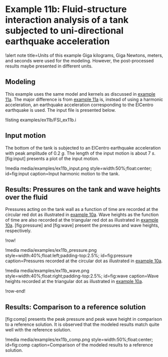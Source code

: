 # Example 11b: Fluid-structure interaction analysis of a tank subjected to uni-directional earthquake acceleration

!alert note title=Units of this example
Giga kilograms, Giga Newtons, meters, and seconds were used for the modeling. However, the
post-processed results maybe presented in different units.

## Modeling

This example uses the same model and kernels as discussed in [example 11a](examples/example11a.md).
 The major difference is from [example 11a](examples/example11a.md) is, instead of
using a harmonic acceleration, an earthquake acceleration corresponding to the
ElCentro earthquake is used. The input file is presented below.

!listing examples/ex11b/FSI_ex11b.i

## Input motion

The bottom of the tank is subjected to an ElCentro earthquake acceleration with
peak amplitude of 0.2 $g$. The length of the input motion is about 7 $s$. [fig:input] presents
 a plot of the input motion.

!media media/examples/ex11b_input.png
 style=width:50%;float:center;
 id=fig:input
 caption=Input harmonic motion to the tank.

## Results: Pressures on the tank and wave heights over the fluid

Pressures acting on the tank wall as a function of time are recorded at the circular
red dot as illustrated in [example 10a](examples/example10a.md). Wave heights as the function of time are also
recorded at the triangular red dot as illustrated in [example 10a](examples/example10a.md). [fig:pressure] and [fig:wave]
present the pressures and wave heights, respectively.

!row!

!media media/examples/ex11b_pressure.png
 style=width:40%;float:left;padding-top:2.5%;
 id=fig:pressure
 caption=Pressures recorded at the circular dot as illustrated in [example 10a](examples/example10a.md).

!media media/examples/ex11b_wave.png
 style=width:40%;float:right;padding-top:2.5%;
 id=fig:wave
 caption=Wave heights recorded at the triangular dot as illustrated in [example 10a](examples/example10a.md).

!row-end!

## Results: Comparison to a reference solution

[fig:comp] presents the peak pressure and peak wave height in comparison to a reference solution.
It is observed that the modeled results match quite well with the reference solution.

!media media/examples/ex11b_comp.png
 style=width:50%;float:center;
 id=fig:comp
 caption=Comparison of the modeled results to a reference solution.
